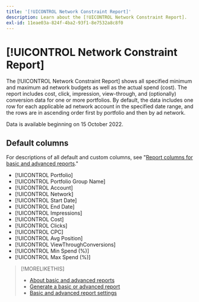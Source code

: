 ```yaml
---
title: '[!UICONTROL Network Constraint Report]'
description: Learn about the [!UICONTROL Network Constraint Report].
exl-id: 11eae03a-824f-4ba2-93f1-8e7532a8c8f0
---
```

# [!UICONTROL Network Constraint Report]

The [!UICONTROL Network Constraint Report] shows all specified minimum and maximum ad network budgets as well as the actual spend (cost). The report includes cost, click, impression, view-through, and (optionally) conversion data for one or more portfolios. By default, the data includes one row for each applicable ad network account in the specified date range, and the rows are in ascending order first by portfolio and then by ad network.

Data is available beginning on 15 October 2022.<!-- [Later: You can view data for the previous NN days.] -->

## Default columns

For descriptions of all default and custom columns, see "[Report columns for basic and advanced reports](basic-advanced-report-columns.md)."

* [!UICONTROL Portfolio]
* [!UICONTROL Portfolio Group Name]
* [!UICONTROL Account]
* [!UICONTROL Network]
* [!UICONTROL Start Date]
* [!UICONTROL End Date]
* [!UICONTROL Impressions]
* [!UICONTROL Cost]
* [!UICONTROL Clicks]
* [!UICONTROL CPC]
* [!UICONTROL Avg Position]
* [!UICONTROL ViewThroughConversions]
* [!UICONTROL Min Spend (%)]
* [!UICONTROL Max Spend (%)]

>[!MORELIKETHIS]
>
>* [About basic and advanced reports](basic-advanced-report-about.md)
>* [Generate a basic or advanced report](basic-advanced-report-generate.md)
>* [Basic and advanced report settings](basic-advanced-report-settings.md)
